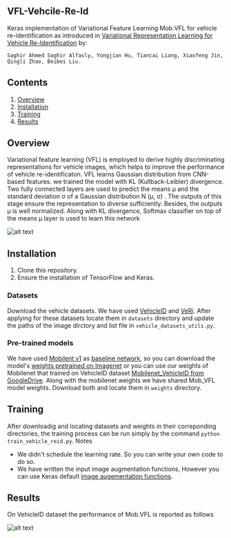 ## VFL-Vehcile-Re-Id
Keras implementation of Variational Feature Learning Mob.VFL for vehicle re-identification as introduced in [Variational Representation Learning for Vehicle Re-Identification](https://arxiv.org/abs/1905.02343)
by:

`Saghir Ahmed Saghir Alfasly, Yongjian Hu, Tiancai Liang, Xiaofeng Jin, Qingli Zhao, Beibei Liu.`
## Contents
1. [Overview](#overview)
2. [Installation](#installation)
3. [Training](#training)
4. [Results](#results)



## Overview
Variational feature learning (VFL) is employed to derive highly discriminating representations for vehicle images, which helps to improve the performance of vehicle re-identificaton. VFL learns Gaussian distribution from CNN-based features.
we trained the model with KL (Kullback-Leibler) divergence. Two fully connected layers are used to predict the means µ and the standard deviation σ of a Gaussian distribution N (µ, σ) . The outputs of this stage ensure the representation to diverse sufficiently. Besides, the outputs µ is well normalized. Along with KL divergence, Softmax classifier on top of the means µ layer is used to learn this network



![alt text](https://github.com/saghiralfasly/Vehicle-Re-ID/blob/master/images/model.png)


## Installation
1) Clone this repository.
2) Ensure the installation of TensorFlow and Keras.

### Datasets
Download the vehicle datasets. We have used [VehicleID](https://pkuml.org/resources/pku-vehicleid.html) and [VeRi](https://vehiclereid.github.io/VeRi/). After applying for these datasets locate them in `datasets` directory and update the paths of the image dirctory and list file in `vehicle_datasets_utils.py`.
### Pre-trained models
We have used [Mobilent v1](https://arxiv.org/abs/1704.04861) as [baseline network](https://github.com/keras-team/keras/blob/master/keras/applications/mobilenet.py), so you can download the model's [weights pretrained on Imagenet](https://github.com/fchollet/deep-learning-models/releases/download/v0.6/mobilenet_1_0_224_tf_no_top.h5) or you can use our weights of Mobilenet that trained on VehicleID dataset [Mobilenet_VehicleID from GoogleDrive](https://drive.google.com/open?id=1tAUSTdmkXlIu26Uv92MaqGj2M366iZbi). Along with the mobilenet weights we have shared Mob_VFL model weights. Download both and locate them in `weights` directory.
## Training
After downloadig and locating datasets and weights in their correponding directories, the training process can be run
simply by the command `python train_vehicle_reid.py`. 
Notes
* We didn't schedule the learning rate. So you can write your own code to do so.  
* We have written the input image augmentation functions, However you can use Keras default [image augementation functions](https://github.com/keras-team/keras/blob/master/keras/preprocessing/image.py).
## Results
On VehicleID dataset the performance of Mob.VFL is reported as follows

![alt text](https://github.com/saghiralfasly/Vehicle-Re-ID/blob/master/images/Performance.png)
